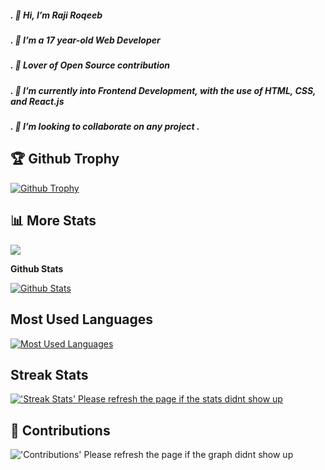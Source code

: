 ##### . 👋 Hi, I’m Raji Roqeeb
##### . 👀 I’m a 17 year-old Web Developer
##### . 👀 Lover of Open Source contribution
##### . 🌱 I’m currently into Frontend Development, with the use of HTML, CSS, and React.js 
##### . 💞️ I’m looking to collaborate on any project .
 
## 🏆 Github Trophy

  
<a href="https://Codebox124.github.io">
<img alt="Github Trophy" src="https://github-profile-trophy.vercel.app/?username=Codebox124&theme=gruvbox">
</a>


## 📊 More Stats
  ![](https://komarev.com/ghpvc/?username=Codebox124&color=green) <br />
  
 **Github Stats**
  
  <a href="https://Codebox124.github.io">
  <img alt="Github Stats" src="https://github-readme-stats.vercel.app/api/?username=Codebox124&count_private=true&theme=tokyonight&showicons=true">
</a>
  
## Most Used Languages
  
 <a href="https://Codebox124.github.io">
<img alt="Most Used Languages" src="https://github-readme-stats.vercel.app/api/top-langs/?username=Codebox124&langs_count=5&theme=tokyonight">
</a>

## Streak Stats

<a href="https://Codebox124.github.io">
<img alt="'Streak Stats' Please refresh the page if the stats didnt show up" src="https://github-readme-streak-stats.herokuapp.com/?user=Codebox124&theme=dark">
</a>



## 📜 Contributions
  

<img alt="'Contributions' Please refresh the page if the graph didnt show up" src="https://activity-graph.herokuapp.com/graph?username=Codebox124&theme=dracula">
</p>
